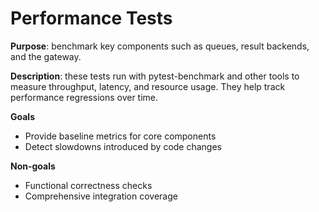 # Performance Tests

**Purpose**: benchmark key components such as queues, result backends, and the gateway.

**Description**: these tests run with pytest-benchmark and other tools to measure throughput, latency, and resource usage. They help track performance regressions over time.

**Goals**
- Provide baseline metrics for core components
- Detect slowdowns introduced by code changes

**Non-goals**
- Functional correctness checks
- Comprehensive integration coverage
